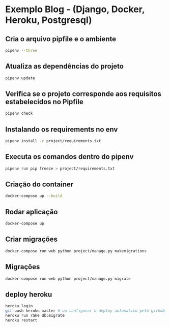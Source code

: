 # Exemplo Blog - (Django, Docker, Heroku, Postgresql)

## Cria o arquivo pipfile e o ambiente
    
``` bash
pipenv --three
```

## Atualiza as dependências do projeto
    
``` bash
pipenv update
```

## Verifica se o projeto corresponde aos requisitos estabelecidos no Pipfile
        
``` bash
pipenv check
```

## Instalando os requirements no env

``` bash
pipenv install -r project/requirements.txt
```

## Executa os comandos dentro do pipenv
    
``` bash
pipenv run pip freeze > project/requirements.txt
```

## Criação do container
    
``` bash
docker-compose up --build
```

## Rodar aplicação
    
``` bash
docker-compose up
```

## Criar migrações
    
``` bash
docker-compose run web python project/manage.py makemigrations
```

## Migrações

``` bash
docker-compose run web python project/manage.py migrate
```

## deploy heroku

``` bash
heroku login
git push heroku master # ou configurar o deploy automatico pelo github por branch
heroku run rake db:migrate
heroku restart
```
